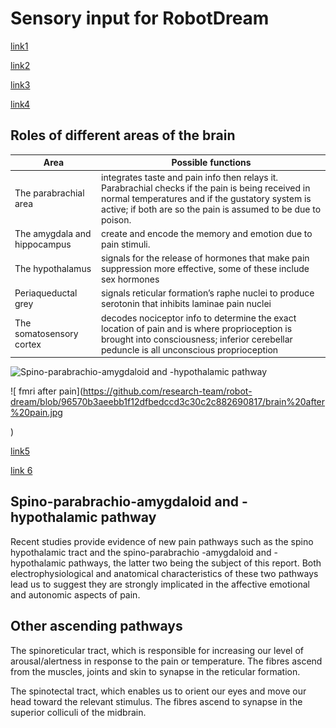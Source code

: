 <h1> Sensory input for RobotDream</h1> 


[link1](http://www.sciencedirect.com/science/article/pii/S0959438805001029)

[link2](http://www.dartmouth.edu/~rswenson/NeuroSci/chapter_7A.html)

[link3](http://onlinelibrary.wiley.com/doi/10.1111/j.1469-7580.2005.00428.x/full#)

[link4](http://www.sciencedirect.com/science/article/pii/S0304395998001845)
<h2> Roles of different areas of the brain</h2>

Area | Possible functions | 
------------ | ------------- 
The parabrachial area | integrates taste and pain info then relays it. Parabrachial checks if the pain is being received in normal temperatures and if the gustatory system is active; if both are so the pain is assumed to be due to poison.
 The amygdala and hippocampus |  create and encode the memory and emotion due to pain stimuli.
The hypothalamus | signals for the release of hormones that make pain suppression more effective, some of these include sex hormones
Periaqueductal grey | signals reticular formation’s raphe nuclei to produce serotonin that inhibits laminae pain nuclei
The somatosensory cortex |   decodes nociceptor info to determine the exact location of pain and is where proprioception is brought into consciousness; inferior cerebellar peduncle is all unconscious proprioception



![ Spino-parabrachio-amygdaloid and -hypothalamic pathway](https://github.com/research-team/robot-dream/blob/48cebb3239d2c2c04d7d632347441aa57bccf464/doc/Final%20pathway.png
)

![ fmri after pain](https://github.com/research-team/robot-dream/blob/96570b3aeebb1f12dfbedccd3c30c2c882690817/brain%20after%20pain.jpg

)



[link5](http://www.sciencedirect.com/science/article/pii/S0079612308618683)

[link 6](http://www.sciencedirect.com/science/article/pii/S0079612308618683/pdf?md5=24100436b36c46c85645bd5654b84e2d&pid=1-s2.0-S0079612308618683-main.pdf)
<h2> Spino-parabrachio-amygdaloid and -hypothalamic pathway</h2>
Recent studies provide evidence of new pain
pathways such as the spino hypothalamic tract  and the spino-parabrachio
-amygdaloid and -hypothalamic pathways,
the latter two being the subject of this report. Both
electrophysiological and anatomical characteristics
of these two pathways lead us to suggest they are
strongly implicated in the affective emotional and
autonomic aspects of pain. 

<h2>Other ascending pathways</h2>
The spinoreticular tract, which is responsible for increasing our level of arousal/alertness in response to the pain or temperature. The fibres ascend from the muscles, joints and skin to synapse in the reticular formation.

The spinotectal tract, which enables us to orient our eyes and move our head toward the relevant stimulus. The fibres ascend to synapse in the superior colliculi of the midbrain.






